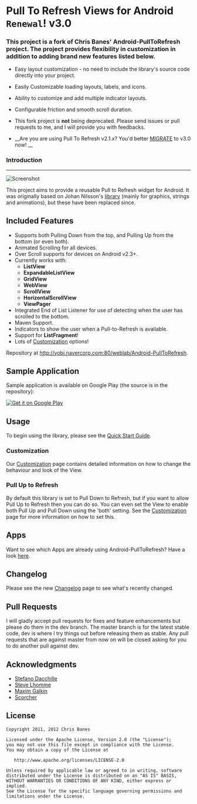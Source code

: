 # Pull To Refresh Views for Android `Renewal`! v3.0
### This project is a fork of Chris Banes' Android-PullToRefresh project. The project provides flexibility in customization in addition to adding brand new features listed below.

- Easy layout customization - no need to include the library's source code directly into your project. 
- Easily Customizable loading layouts, labels, and icons. 
- Ability to customize and add multiple indicator layouts. 
- Configurable friction and smooth scroll duration. 
- This fork project is __not__ being deprecated. Please send issues or pull requests to me, and I will provide you with feedbacks.

- __Are you are using Pull To Refresh v2.1.x? You'd better [MIGRATE](http://hive.nhncorp.com/weblab/Android-PullToRefresh/post/5) to v3.0 now! __

### Introduction
* * *



![Screenshot](https://github.com/chrisbanes/Android-PullToRefresh/raw/master/header_graphic.png)

This project aims to provide a reusable Pull to Refresh widget for Android. It was originally based on Johan Nilsson's [library](https://github.com/johannilsson/android-pulltorefresh) (mainly for graphics, strings and animations), but these have been replaced since.

## Included Features

 * Supports both Pulling Down from the top, and Pulling Up from the bottom (or even both).
 * Animated Scrolling for all devices.
 * Over Scroll supports for devices on Android v2.3+.
 * Currently works with:
    * **ListView**
    * **ExpandableListView**
    * **GridView**
    * **WebView**
    * **ScrollView**
    * **HorizontalScrollView**
    * **ViewPager**
 * Integrated End of List Listener for use of detecting when the user has scrolled to the bottom.
 * Maven Support.
 * Indicators to show the user when a Pull-to-Refresh is available.
 * Support for **ListFragment**!
 * Lots of [Customization](http://yobi.navercorp.com/weblab/Android-PullToRefresh/post/4) options!

Repository at <http://yobi.navercorp.com:80/weblab/Android-PullToRefresh>.

## Sample Application
Sample application is available on Google Play (the source is in the repository):

[![Get it on Google Play](http://www.android.com/images/brand/get_it_on_play_logo_small.png)](http://play.google.com/store/apps/details?id=com.handmark.pulltorefresh.samples)

## Usage
To begin using the library, please see the [Quick Start Guide](http://hive.nhncorp.com/weblab/Android-PullToRefresh/post/1).

### Customization
Our [Customization](http://yobi.navercorp.com/weblab/Android-PullToRefresh/post/4) page contains detailed information on how to change the behaviour and look of the View.

### Pull Up to Refresh
By default this library is set to Pull Down to Refresh, but if you want to allow Pull Up to Refresh then you can do so. You can even set the View to enable both Pull Up and Pull Down using the 'both' setting. See the [Customization](http://yobi.navercorp.com/weblab/Android-PullToRefresh/post/4) page for more information on how to set this.

## Apps
Want to see which Apps are already using Android-PullToRefresh? Have a look [here](https://github.com/chrisbanes/Android-PullToRefresh/wiki/Apps). 

## Changelog
Please see the new [Changelog](http://hive.nhncorp.com/weblab/Android-PullToRefresh/post/2) page to see what's recently changed.

## Pull Requests

I will gladly accept pull requests for fixes and feature enhancements but please do them in the dev branch. The master branch is for the latest stable code,  dev is where I try things out before releasing them as stable. Any pull requests that are against master from now on will be closed asking for you to do another pull against dev.

## Acknowledgments

* [Stefano Dacchille](https://github.com/stefanodacchille)
* [Steve Lhomme](https://github.com/robUx4)
* [Maxim Galkin](https://github.com/mgalkin)
* [Scorcher](https://github.com/Scorcher)


## License

    Copyright 2011, 2012 Chris Banes

    Licensed under the Apache License, Version 2.0 (the "License");
    you may not use this file except in compliance with the License.
    You may obtain a copy of the License at

       http://www.apache.org/licenses/LICENSE-2.0

    Unless required by applicable law or agreed to in writing, software
    distributed under the License is distributed on an "AS IS" BASIS,
    WITHOUT WARRANTIES OR CONDITIONS OF ANY KIND, either express or implied.
    See the License for the specific language governing permissions and
    limitations under the License.